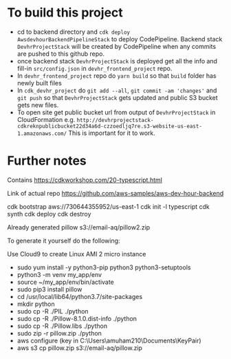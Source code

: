 # To build this project
- cd to backend directory and `cdk deploy AwsdevhourBackendPipelineStack` to deploy CodePipeline. Backend stack `DevhrProjectStack` will be created by CodePipeline when any commits are pushed to this github repo.
- once backend stack `DevhrProjectStack` is deployed get all the info and fill-in `src/config.json` in `devhr_frontend_project` repo.
- In `devhr_frontend_project` repo do `yarn build` so that `build` folder has newly built files
- In `cdk_devhr_project` do `git add --all`, `git commit -am 'changes'` and `git push` so that `DevhrProjectStack` gets updated and public S3 bucket gets new files. 
- To open site get public bucket url from output of `DevhrProjectStack` in CloudFormation
e.g. `http://devhrprojectstack-cdkreknpublicbucket22d34a6d-czzoedljq7re.s3-website-us-east-1.amazonaws.com/` This is important for it to work.

# Further notes
Contains https://cdkworkshop.com/20-typescript.html 

Link of actual repo https://github.com/aws-samples/aws-dev-hour-backend

cdk bootstrap aws://730644355952/us-east-1
cdk init -l typescript
cdk synth
cdk deploy
cdk destroy

Already generated pillow s3://email-aq/pillow2.zip

To generate it yourself do the following:

Use Cloud9 to create Linux AMI 2 micro instance

+ sudo yum install -y python3-pip python3 python3-setuptools
+ python3 -m venv my_app/env
+ source ~/my_app/env/bin/activate
+ sudo pip3 install pillow
+ cd /usr/local/lib64/python3.7/site-packages
+ mkdir python
+ sudo cp -R ./PIL ./python
+ sudo cp -R ./Pillow-8.1.0.dist-info ./python
+ sudo cp -R ./Pillow.libs ./python
+ sudo zip -r pillow.zip ./python 
+ aws configure (key in C:\Users\amuham210\Documents\KeyPair)
+ aws s3 cp pillow.zip s3://email-aq/pillow.zip

